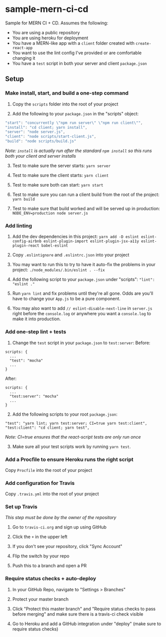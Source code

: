 # sample-mern-ci-cd

Sample for MERN CI + CD. Assumes the following:

 - You are using a public repository
 - You are using heroku for deployment
 - You have a MERN-like app with a `client` folder created with `create-react-app`
 - You want to use the lint config I've provided or are comfortable changing it
 - You have a `test` script in both your server and client `package.json`

## Setup

### Make install, start, and build a one-step command

1. Copy the `scripts` folder into the root of your project

2. Add the following to your `package.json` in the "scripts" object:

  ```js
  "start": "concurrently \"npm run server\" \"npm run client\"",
  "install": "cd client; yarn install",
  "server": "node server.js",
  "client": "node scripts/start-client.js",
  "build": "node scripts/build.js"
  ```
  _Note: `install` is actually run after the standard `npm install` so this runs both your client and server installs_

3. Test to make sure the server starts: `yarn server`

4. Test to make sure the client starts: `yarn client`

5. Test to make sure both can start: `yarn start`

6. Test to make sure you can run a client build from the root of the project: `yarn build`

7. Test to make sure that build worked and will be served up in production: `NODE_ENV=production node server.js`

### Add linting

1. Add the dev dependencies in this project:
  `yarn add -D eslint eslint-config-airbnb eslint-plugin-import eslint-plugin-jsx-a11y eslint-plugin-react babel-eslint`

2. Copy `.eslintignore` and `.eslintrc.json` into your project

3. You may want to run this to try to have it auto-fix the problems in your project:
  `./node_modules/.bin/eslint . --fix`

4. Add the following script to your `package.json` under "scripts":
  `"lint": "eslint ."`

5. Run `yarn lint` and fix problems until they're all gone. Odds are you'll have to change your `App.js` to be a pure component.

6. You may also want to add `// eslint-disable-next-line` in `server.js` right before the `console.log` or anywhere you want a `console.log` to make it into production.

### Add one-step lint + tests

1. Change the `test` script in your `package.json` to `test:server`:
  Before:
  ```
  scripts: {
    ...
    "test": "mocha"
    ...
  }
  ```
  After:
  ```
  scripts: {
    ...
    "test:server": "mocha"
    ...
  }
  ```

2. Add the following scripts to your root `package.json`:
  ```
  "test": "yarn lint; yarn test:server; CI=true yarn test:client",
  "test:client": "cd client; yarn test",
  ```
  _Note: CI=true ensures that the react-script tests are only run once_

3. Make sure all your test scripts work by running `yarn test`.

### Add a Procfile to ensure Heroku runs the right script

Copy `Procfile` into the root of your project

### Add configuration for Travis

Copy `.travis.yml` into the root of your project

### Set up Travis

*This step must be done by the owner of the repository*

1. Go to `travis-ci.org` and sign up using GitHub

2. Click the `+` in the upper left

3. If you don't see your repository, click "Sync Account"

4. Flip the switch by your repo

5. Push this to a branch and open a PR

### Require status checks + auto-deploy

1. In your GitHub Repo, navigate to "Settings > Branches"

2. Protect your master branch

3. Click "Protect this master branch" and "Require status checks to pass before merging" and make sure there is a travis-ci check visible

4. Go to Heroku and add a GitHub integration under "deploy" (make sure to require status checks)
